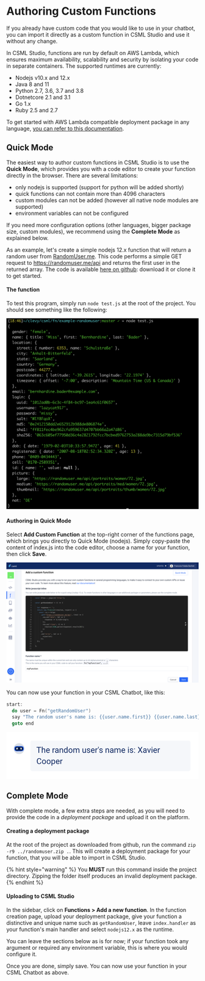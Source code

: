 # Authoring Custom Functions

If you already have custom code that you would like to use in your chatbot, you can import it directly as a custom function in CSML Studio and use it without any change.

In CSML Studio, functions are run by default on AWS Lambda, which ensures maximum availability, scalability and security by isolating your code in separate containers. The supported runtimes are currently:

* Nodejs v10.x and 12.x
* Java 8 and 11
* Python 2.7, 3.6, 3.7 and 3.8
* Dotnetcore 2.1 and 3.1
* Go 1.x
* Ruby 2.5 and 2.7

To get started with AWS Lambda compatible deployment package in any language, [you can refer to this documentation](https://docs.aws.amazon.com/lambda/latest/dg/gettingstarted-features.html#gettingstarted-features-package).

## Quick Mode

The easiest way to author custom functions in CSML Studio is to use the **Quick Mode**, which provides you with a code editor to create your function directly in the browser. There are several limitations:

* only nodejs is supported \(support for python will be added shortly\)
* quick functions can not contain more than 4096 characters
* custom modules can not be added \(however all native node modules are supported\)
* environment variables can not be configured

If you need more configuration options \(other languages, bigger package size, custom modules\), we recommend using the **Complete Mode** as explained below.

As an example, let's create a simple nodejs 12.x function that will return a random user from [RandomUser.me](https://randomuser.me/). This code performs a simple GET request to https://randomuser.me/api and returns the first user in the returned array. The code is available [here on github](https://github.com/frsechet/csml-function-example-node12): download it or clone it to get started.

#### The function

To test this program, simply run `node test.js` at the root of the project. You should see something like the following:

![](../../.gitbook/assets/image%20%2816%29.png)

#### Authoring in Quick Mode

Select **Add Custom Function** at the top-right corner of the functions page, which brings you directly to Quick Mode \(nodejs\). Simply copy-paste the content of index.js into the code editor, choose a name for your function, then click **Save**.

![](../../.gitbook/assets/image%20%2833%29.png)

You can now use your function in your CSML Chatbot, like this:

```cpp
start:
  do user = Fn("getRandomUser")
  say "The random user's name is: {{user.name.first}} {{user.name.last}}"
  goto end 
```

![](../../.gitbook/assets/image%20%2813%29.png)

## Complete Mode

With complete mode, a few extra steps are needed, as you will need to provide the code in a _deployment package_ and upload it on the platform.

#### Creating a deployment package

At the root of the project as downloaded from github, run the command `zip -r9 ../randomuser.zip .`. This will create a deployment package for your function, that you will be able to import in CSML Studio.

{% hint style="warning" %}
You **MUST** run this command inside the project directory. Zipping the folder itself produces an invalid deployment package.
{% endhint %}

#### Uploading to CSML Studio

In the sidebar, click on **Functions &gt; Add a new function**. In the function creation page, upload your deployment package, give your function a distinctive and unique name such as `getRandomUser`, leave `index.handler` as your function's main handler and select `nodejs12.x` as the runtime.

You can leave the sections below as is for now; if your function took any argument or required any environment variable, this is where you would configure it.

Once you are done, simply save. You can now use your function in your CSML Chatbot as above.

